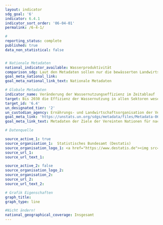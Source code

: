```yaml
---
layout: indicator
sdg_goal: '6'
indicator: 6.4.1
indicator_sort_order: '06-04-01'
permalink: /6-4-1/

#
reporting_status: complete
published: true
data_non_statistical: false


# Nationale Metadaten
national_indicator_available: Wasserproduktivität
comparison_sdg: Laut den Metadaten sollen nur die bewässerten Landwirtschaftsflächen in der Berechnung berücksichtigt werden, während dieser Indikator alle Landwirtschaftsflächen berücksichtigt. 
goal_meta_national_link:
goal_meta_national_link_text: Nationale Metadaten

# Globale Metadaten
indicator_name: Veränderung der Wassernutzungseffizienz im Zeitablauf
target: Bis 2030 die Effizienz der Wassernutzung in allen Sektoren wesentlich steigern und eine nachhaltige Entnahme und Bereitstellung von Süßwasser gewährleisten, um der Wasserknappheit zu begegnen und die Zahl der unter Wasserknappheit leidenden Menschen erheblich zu verringern
target_id: '6.4'
un_designated_tier: '2'
un_custodian_agency: Ernährungs- und Landwirtschaftsorganisation der Vereinten Nationen (FAO)
goal_meta_link: 'https://unstats.un.org/sdgs/metadata/files/Metadata-06-04-01.pdf'
goal_meta_link_text: Metadaten der Ziele der Vereinten Nationen für nachhaltige Entwicklung

# Datenquelle

source_active_1: true
source_organisation_1:  Statistisches Bundesamt (Destatis)
source_organisation_logo_1: <a href="https://www.destatis.de"><img src="https://g205sdgs.github.io/sdg-indicators/public/logos/destatis.png" alt="Logo Destatis" /></a>
source_url_1:
source_url_text_1:

source_active_2: false
source_organisation_logo_2:
source_organisation_2:
source_url_2:
source_url_text_2:

# Grafik Eigenschaften
graph_title:
graph_type: line

#Nicht ändern!
national_geographical_coverage: Insgesamt
---
```

